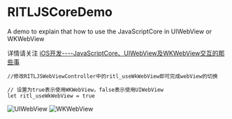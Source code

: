 # RITLJSCoreDemo
A demo to explain that how to use the JavaScriptCore in UIWebView or WKWebView

详情请关注
[iOS开发----JavaScriptCore、UIWebView及WKWebView交互的那些事](http://www.jianshu.com/p/d8f7c5e237e8)
```
//修改RITLJSWebViewController中的ritl_useWkWebView即可完成webView的切换

// 设置为true表示使用WKWebView，false表示使用UIWebView
let ritl_useWkWebView = true
```

![UIWebView](https://github.com/RITL/RITLJSCoreDemo/blob/master/RITLJSCoreDemo/Assets/UIWebView.gif)
![WKWebView](https://github.com/RITL/RITLJSCoreDemo/blob/master/RITLJSCoreDemo/Assets/WKWebView.gif)
